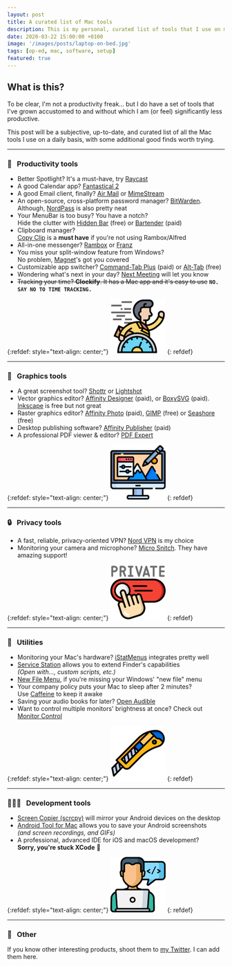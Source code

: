 ```yaml
---
layout: post
title: A curated list of Mac tools
description: This is my personal, curated list of tools that I use on my computers for my daily work
date: 2020-03-22 15:00:00 +0100
image: '/images/posts/laptop-on-bed.jpg'
tags: [op-ed, mac, software, setup]
featured: true
---
```


## What is this?

To be clear, I'm not a productivity freak… but I do have a set of tools that I've grown accustomed to and without which I am (or feel) significantly less productive.

This post will be a subjective, up-to-date, and curated list of all the Mac tools I use on a daily basis, with some additional good finds worth trying.

-----

### 🏃 &nbsp; Productivity tools

  - Better Spotlight? It's a must-have, try [Raycast](https://www.raycast.com/)
  - A good Calendar app? [Fantastical 2](https://flexibits.com/fantastical)
  - A good Email client, finally? [Air Mail](https://airmailapp.com) or [MimeStream](https://mimestream.com)
  - An open-source, cross-platform password manager? [BitWarden](https://bitwarden.com).  
    Although, [NordPass](https://nordpass.com) is also pretty neat
  - Your MenuBar is too busy? You have a notch?  
    Hide the clutter with [Hidden Bar](https://github.com/dwarvesf/hidden) (free) or [Bartender](https://www.macbartender.com/) (paid)
  - Clipboard manager?  
    [Copy Clip](https://fiplab.com/apps/copyclip-for-mac) is a **must have** if you're not using Rambox/Alfred
  - All-in-one messenger? [Rambox](https://rambox.app) or [Franz](https://meetfranz.com)
  - You miss your split-window feature from Windows?  
    No problem, [Magnet](https://apps.apple.com/de/app/magnet/id441258766?l=en&mt=12)'s got you covered
  - Customizable app switcher? [Command-Tab Plus](https://noteifyapp.com/command-tab-plus) (paid) or [Alt-Tab](https://github.com/lwouis/alt-tab-macos) (free)
  - Wondering what's next in your day? [Next Meeting](https://apps.apple.com/us/app/next-meeting/id1017470484?mt=12) will let you know
  - ~~Tracking your time? **Clockify**. It has a Mac app and it's easy to use~~
  **`NO. SAY NO TO TIME TRACKING.`**

{:refdef: style="text-align: center;"}
![Productivity](/images/posts/curated-mac-productivity.png)
{: refdef}

-----

### 🎨 &nbsp; Graphics tools

  - A great screenshot tool? [Shottr](https://shottr.cc) or [Lightshot](https://app.prntscr.com)
  - Vector graphics editor? [Affinity Designer](https://affinity.serif.com/en-us) (paid), or [BoxySVG](https://boxy-svg.com) (paid).  
    [Inkscape](https://inkscape.org) is free but not great
  - Raster graphics editor? [Affinity Photo](https://affinity.serif.com/en-us) (paid), [GIMP](https://www.gimp.org) (free) or [Seashore](https://apps.apple.com/de/app/seashore/id1448648921?l=en&mt=12) (free)
  - Desktop publishing software? [Affinity Publisher](https://affinity.serif.com/en-us) (paid)
  - A professional PDF viewer & editor? [PDF Expert](https://pdfexpert.com)

{:refdef: style="text-align: center;"}
![Graphics](/images/posts/curated-mac-graphics.png)
{: refdef}

-----

### 🔒 &nbsp; Privacy tools

  - A fast, reliable, privacy-oriented VPN? [Nord VPN](https://nordvpn.com) is my choice
  - Monitoring your camera and microphone? [Micro Snitch](https://www.obdev.at/products/microsnitch/index.html). They have amazing support!

{:refdef: style="text-align: center;"}
![Productivity](/images/posts/curated-mac-privacy.png)
{: refdef}

-----

### 👀 &nbsp; Utilities

  - Monitoring your Mac's hardware? [iStatMenus](https://bjango.com/mac/istatmenus) integrates pretty well
  - [Service Station](https://apps.apple.com/de/app/service-station/id1503136033?mt=12) allows you to extend Finder's capabilities  
    _(Open with…, custom scripts, etc.)_
  - [New File Menu](https://apps.apple.com/de/app/new-file-menu/id1064959555?mt=12), if you're missing your Windows' "new file" menu
  - Your company policy puts your Mac to sleep after 2 minutes?  
    Use [Caffeine](https://www.intelliscapesolutions.com/apps/caffeine) to keep it awake
  - Saving your audio books for later? [Open Audible](https://openaudible.org)
  - Want to control multiple monitors' brightness at once? Check out [Monitor Control](https://github.com/MonitorControl/MonitorControl#readme)

{:refdef: style="text-align: center;"}
![Utilities](/images/posts/curated-mac-utilities.png)
{: refdef}

-----

### 👨🏼‍💻 &nbsp; Development tools

  - [Screen Copier (scrcpy)](https://github.com/Genymobile/scrcpy#macos) will mirror your Android devices on the desktop
  - [Android Tool for Mac](https://github.com/mortenjust/androidtool-mac#download) allows you to save your Android screenshots  
    _(and screen recordings, and GIFs)_
  - A professional, advanced IDE for iOS and macOS development?  
  **Sorry, you're stuck XCode** 😬

{:refdef: style="text-align: center;"}
![Dev tools](/images/posts/curated-mac-development.png)
{: refdef}

-----

### 💬 &nbsp; Other

If you know other interesting products, shoot them to [my Twitter](https://twitter.com/milosmns). I can add them here.
